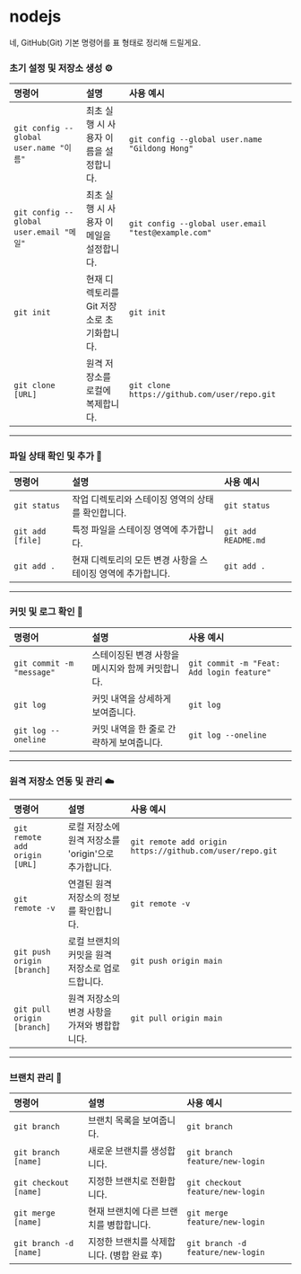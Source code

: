 # nodejs

네, GitHub(Git) 기본 명령어를 표 형태로 정리해 드릴게요.

### **초기 설정 및 저장소 생성** ⚙️

| 명령어                                  | 설명                                       | 사용 예시                                           |
| :-------------------------------------- | :----------------------------------------- | :-------------------------------------------------- |
| `git config --global user.name "이름"`  | 최초 실행 시 사용자 이름을 설정합니다.     | `git config --global user.name "Gildong Hong"`      |
| `git config --global user.email "메일"` | 최초 실행 시 사용자 이메일을 설정합니다.   | `git config --global user.email "test@example.com"` |
| `git init`                              | 현재 디렉토리를 Git 저장소로 초기화합니다. | `git init`                                          |
| `git clone [URL]`                       | 원격 저장소를 로컬에 복제합니다.           | `git clone https://github.com/user/repo.git`        |

---

### **파일 상태 확인 및 추가** 📝

| 명령어           | 설명                                                         | 사용 예시           |
| :--------------- | :----------------------------------------------------------- | :------------------ |
| `git status`     | 작업 디렉토리와 스테이징 영역의 상태를 확인합니다.           | `git status`        |
| `git add [file]` | 특정 파일을 스테이징 영역에 추가합니다.                      | `git add README.md` |
| `git add .`      | 현재 디렉토리의 모든 변경 사항을 스테이징 영역에 추가합니다. | `git add .`         |

---

### **커밋 및 로그 확인** 💾

| 명령어                    | 설명                                             | 사용 예시                                 |
| :------------------------ | :----------------------------------------------- | :---------------------------------------- |
| `git commit -m "message"` | 스테이징된 변경 사항을 메시지와 함께 커밋합니다. | `git commit -m "Feat: Add login feature"` |
| `git log`                 | 커밋 내역을 상세하게 보여줍니다.                 | `git log`                                 |
| `git log --oneline`       | 커밋 내역을 한 줄로 간략하게 보여줍니다.         | `git log --oneline`                       |

---

### **원격 저장소 연동 및 관리** ☁️

| 명령어                        | 설명                                                 | 사용 예시                                                |
| :---------------------------- | :--------------------------------------------------- | :------------------------------------------------------- |
| `git remote add origin [URL]` | 로컬 저장소에 원격 저장소를 'origin'으로 추가합니다. | `git remote add origin https://github.com/user/repo.git` |
| `git remote -v`               | 연결된 원격 저장소의 정보를 확인합니다.              | `git remote -v`                                          |
| `git push origin [branch]`    | 로컬 브랜치의 커밋을 원격 저장소로 업로드합니다.     | `git push origin main`                                   |
| `git pull origin [branch]`    | 원격 저장소의 변경 사항을 가져와 병합합니다.         | `git pull origin main`                                   |

---

### **브랜치 관리** 🌿

| 명령어                 | 설명                                       | 사용 예시                         |
| :--------------------- | :----------------------------------------- | :-------------------------------- |
| `git branch`           | 브랜치 목록을 보여줍니다.                  | `git branch`                      |
| `git branch [name]`    | 새로운 브랜치를 생성합니다.                | `git branch feature/new-login`    |
| `git checkout [name]`  | 지정한 브랜치로 전환합니다.                | `git checkout feature/new-login`  |
| `git merge [name]`     | 현재 브랜치에 다른 브랜치를 병합합니다.    | `git merge feature/new-login`     |
| `git branch -d [name]` | 지정한 브랜치를 삭제합니다. (병합 완료 후) | `git branch -d feature/new-login` |
